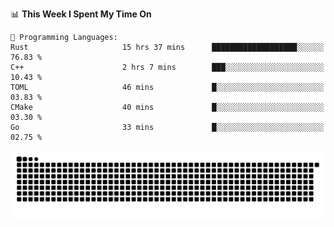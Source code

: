 <!--START_SECTION:waka-->
📊 **This Week I Spent My Time On** 

```text
💬 Programming Languages: 
Rust                     15 hrs 37 mins      ███████████████████░░░░░░   76.83 % 
C++                      2 hrs 7 mins        ███░░░░░░░░░░░░░░░░░░░░░░   10.43 % 
TOML                     46 mins             █░░░░░░░░░░░░░░░░░░░░░░░░   03.83 % 
CMake                    40 mins             █░░░░░░░░░░░░░░░░░░░░░░░░   03.30 % 
Go                       33 mins             █░░░░░░░░░░░░░░░░░░░░░░░░   02.75 % 
```


<!--END_SECTION:waka-->

<picture>
  <source media="(prefers-color-scheme: dark)" srcset="https://raw.githubusercontent.com/fuwx295/fuwx295/output/github-contribution-grid-snake-dark.svg">
  <source media="(prefers-color-scheme: light)" srcset="https://raw.githubusercontent.com/fuwx295/fuwx295/output/github-contribution-grid-snake.svg">
  <img alt="github contribution grid snake animation" src="https://raw.githubusercontent.com/fuwx295/fuwx295/output/github-contribution-grid-snake.svg">
</picture>
